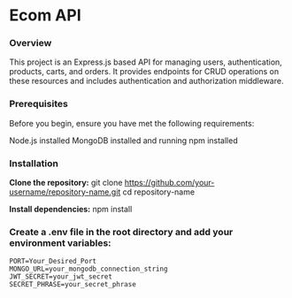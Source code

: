 # **Ecom API**

### Overview
This project is an Express.js based API for managing users, authentication, products, carts, and orders. It provides endpoints for CRUD operations on these resources and includes authentication and authorization middleware.

### Prerequisites
Before you begin, ensure you have met the following requirements:

Node.js installed
MongoDB installed and running
npm installed

### Installation

**Clone the repository:**
    git clone https://github.com/your-username/repository-name.git
    cd repository-name

**Install dependencies:**
    npm install


### Create a .env file in the root directory and add your environment variables:

    PORT=Your_Desired_Port
    MONGO_URL=your_mongodb_connection_string
    JWT_SECRET=your_jwt_secret
    SECRET_PHRASE=your_secret_phrase